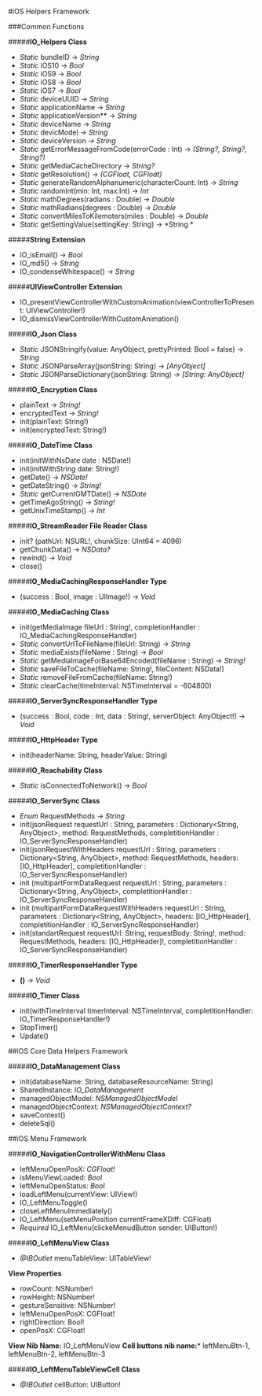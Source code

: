 #iOS Helpers Framework

###Common Functions

#####**IO_Helpers Class**

* *Static* bundleID -> *String*
* *Static* iOS10 -> *Bool*
* *Static* iOS9 -> *Bool*
* *Static* iOS8 -> *Bool*
* *Static* iOS7 -> *Bool*
* *Static* deviceUUID -> *String*
* *Static* applicationName -> *String*
* *Static* applicationVersion** -> *String*
* *Static* deviceName -> *String*
* *Static* devicModel -> *String*
* *Static* deviceVersion -> *String*
* *Static* getErrorMessageFromCode(errorCode : Int) -> *(String?, String?, String?)*
* *Static* getMediaCacheDirectory -> *String?*
* *Static* getResolution() -> *(CGFloat, CGFloat)*
* *Static* generateRandomAlphanumeric(characterCount: Int) -> *String*
* *Static* randomInt(min: Int, max:Int) -> *Int*
* *Static* mathDegrees(radians : Double) -> *Double*
* *Static* mathRadians(degrees : Double) -> *Double*
* *Static* convertMilesToKilemoters(miles : Double) -> *Double*
* *Static* getSettingValue(settingKey: String) -> *String *


#####**String Extension**

* IO_isEmail() -> *Bool*
* IO_md5() -> *String*
* IO_condenseWhitespace() -> *String*


#####**UIViewController Extension**

* IO_presentViewControllerWithCustomAnimation(viewControllerToPresent: UIViewController!)
* IO_dismissViewControllerWithCustomAnimation()


#####**IO_Json Class**

* *Static* JSONStringify(value: AnyObject, prettyPrinted: Bool = false) -> *String*
* *Static* JSONParseArray(jsonString: String) -> *[AnyObject]*
* *Static* JSONParseDictionary(jsonString: String) -> *[String: AnyObject]*


#####**IO_Encryption Class**

* plainText -> *String!*
* encryptedText -> *String!*
* init(plainText: String!)
* init(encryptedText: String!)


#####**IO_DateTime Class**

* init(initWithNsDate date : NSDate!)
* init(initWithString date: String!)
* getDate() -> *NSDate!*
* getDateString() -> *String!*
* *Static* getCurrentGMTDate() -> *NSDate*
* getTimeAgoString() -> *String!*
* getUnixTimeStamp() -> *Int*


#####**IO_StreamReader File Reader Class**

* init? (pathUrl: NSURL!, chunkSize: UInt64 = 4096)
* getChunkData() -> *NSData?*
* rewind() -> *Void*
* close()


#####**IO_MediaCachingResponseHandler Type**

* (success : Bool, image : UIImage!) -> *Void*

#####**IO_MediaCaching Class**

* init(getMediaImage fileUrl : String!, completionHandler : IO_MediaCachingResponseHandler)
* *Static* convertUrlToFileName(fileUrl: String) -> *String*
* *Static* mediaExists(fileName : String) -> *Bool*
* *Static* getMediaImageForBase64Encoded(fileName : String) -> *String!*
* *Static* saveFileToCache(fileName: String!, fileContent: NSData!)
* *Static* removeFileFromCache(fileName: String!)
* *Static* clearCache(timeInterval: NSTimeInterval = -604800)


#####**IO_ServerSyncResponseHandler Type**

* (success : Bool, code : Int, data : String!, serverObject: AnyObject!) -> *Void*

#####**IO_HttpHeader Type**

* init(headerName: String, headerValue: String)

#####**IO_Reachability Class**

* *Static* isConnectedToNetwork() -> *Bool*

#####**IO_ServerSync Class**

* *Enum* RequestMethods -> *String*
* init(jsonRequest requestUrl : String, parameters : Dictionary<String, AnyObject>, method: RequestMethods, completitionHandler : IO_ServerSyncResponseHandler)
* init(jsonRequestWithHeaders requestUrl : String, parameters : Dictionary<String, AnyObject>, method: RequestMethods, headers: [IO_HttpHeader], completitionHandler : IO_ServerSyncResponseHandler)
* init (multipartFormDataRequest requestUrl : String, parameters : Dictionary<String, AnyObject>, completitionHandler : IO_ServerSyncResponseHandler)
* init (multipartFormDataRequestWithHeaders requestUrl : String, parameters : Dictionary<String, AnyObject>, headers: [IO_HttpHeader], completitionHandler : IO_ServerSyncResponseHandler)
* init(standartRequest requestUrl: String, requestBody: String!, method: RequestMethods, headers: [IO_HttpHeader]!, completitionHandler : IO_ServerSyncResponseHandler)


#####**IO_TimerResponseHandler Type**

* **()** -> *Void*

#####**IO_Timer Class**

* init(withTimeInterval timerInterval: NSTimeInterval, completitionHandler: IO_TimerResponseHandler!)
* StopTimer()
* Update()


##iOS Core Data Helpers Framework

#####**IO_DataManagement Class**

* init(databaseName: String, databaseResourceName: String)
* SharedInstance: *IO_DataManagement*
* managedObjectModel: *NSManagedObjectModel*
* managedObjectContext: *NSManagedObjectContext?*
* saveContext()
* deleteSql()


##iOS Menu Framework

#####**IO_NavigationControllerWithMenu Class**

* leftMenuOpenPosX: *CGFloat!*
* isMenuViewLoaded: *Bool*
* leftMenuOpenStatus: *Bool*
* loadLeftMenu(currentView: UIView!)
* IO_LeftMenuToggle()
* closeLeftMenuImmediately()
* IO_LeftMenu(setMenuPosition currentFrameXDiff: CGFloat)
* *Required* IO_LeftMenu(clickeMenudButton sender: UIButton!)


#####**IO_LeftMenuView Class**

* *@IBOutlet* menuTableView: UITableView!

**View Properties**
* rowCount: NSNumber!
* rowHeight: NSNumber!
* gestureSensitive: NSNumber!
* leftMenuOpenPosX: CGFloat!
* rightDirection: Bool!
* openPosX: CGFloat!

**View Nib Name:** IO_LeftMenuView
**Cell buttons nib name:*** leftMenuBtn-1, leftMenuBtn-2, leftMenuBtn-3


#####**IO_LeftMenuTableViewCell Class**

* *@IBOutlet* cellButton: UIButton!







